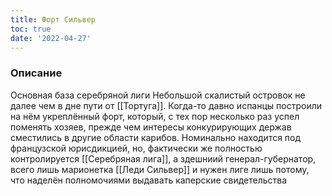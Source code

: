 ```yaml
---
title: Форт Сильвер
toc: true
date: '2022-04-27'
---
```


### Описание
Основная база серебряной лиги
Небольшой скалистый островок не далее чем в дне пути от [[Тортуга]]. Когда-то давно испанцы построили на нём укреплённый форт, который, с тех пор несколько раз успел поменять хозяев, прежде чем интересы конкурирующих держав сместились в другие области карибов. Номинально находится под французской юрисдикцией, но, фактически же полностью контролируется [[Серебряная лига]], а здешниий генерал-губернатор, всего лишь марионетка [[Леди Сильвер]] и нужен лиге лишь потому, что наделён полномочиями выдавать каперские свидетельства


